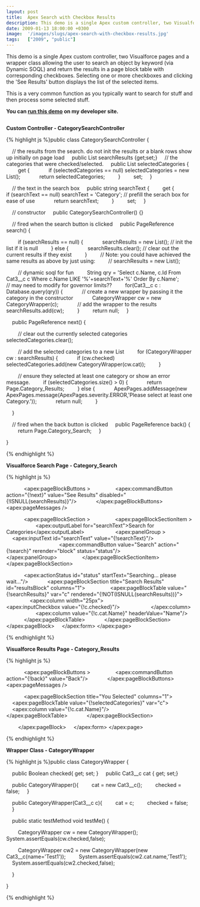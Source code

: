 ```yaml
---
layout: post
title:  Apex Search with Checkbox Results
description: This demo is a single Apex custom controller, two Visualforce pages and a wrapper class allowing the user to search an object by keyword (via Dynamic SOQL) and return the results in a page block table with corresponding checkboxes. Selecting one or more checkboxes and clicking the See Results button displays the list of the selected items. This is a very common function as you typically want to search for stuff and then process some selected stuff. You can run this demo  on my developer site. Cu
date: 2009-01-13 18:00:00 +0300
image:  '/images/slugs/apex-search-with-checkbox-results.jpg'
tags:   ["2009", "public"]
---
```

<p>This demo is a single Apex custom controller, two Visualforce pages and a wrapper class allowing the user to search an object by keyword (via Dynamic SOQL) and return the results in a page block table with corresponding checkboxes. Selecting one or more checkboxes and clicking the 'See Results' button displays the list of the selected items.</p>
<p>This is a very common function as you typically want to search for stuff and then process some selected stuff.</p>
<p><strong>You can <a href="http://jeffdouglas-developer-edition.na5.force.com/examples/category_search" target="_blank">run this demo</a> on my developer site.</strong></p>
<p><img src="http://res.cloudinary.com/blog-jeffdouglas-com/image/upload/h_201,w_300/v1400399680/cat-screenshot_aoxwkj.png" alt="" ></p>
<p><strong>Custom Controller - CategorySearchController<br>
</strong></p>
{% highlight js %}public class CategorySearchController {

    // the results from the search. do not init the results or a blank rows show up initially on page load
    public List<categoryWrapper> searchResults {get;set;}
    // the categories that were checked/selected.
    public List<categoryWrapper> selectedCategories {
        get {
            if (selectedCategories == null) selectedCategories = new List<categoryWrapper>();
            return selectedCategories;
        }
        set;
    }      

    // the text in the search box
    public string searchText {
        get {
            if (searchText == null) searchText = 'Category'; // prefill the serach box for ease of use
            return searchText;
        }
        set;
    } 

    // constructor
    public CategorySearchController() {}

    // fired when the search button is clicked
    public PageReference search() {

        if (searchResults == null) {
            searchResults = new List<categoryWrapper>(); // init the list if it is null
        } else {
            searchResults.clear(); // clear out the current results if they exist
        }
        // Note: you could have achieved the same results as above by just using:
        // searchResults = new List<categoryWrapper>();

        // dynamic soql for fun
        String qry = 'Select c.Name, c.Id From Cat3__c c Where c.Name LIKE '%'+searchText+'%' Order By c.Name';
        // may need to modify for governor limits??
        for(Cat3__c c : Database.query(qry)) {
            // create a new wrapper by passing it the category in the constructor
            CategoryWrapper cw = new CategoryWrapper(c);
            // add the wrapper to the results
            searchResults.add(cw);
        }
        return null;
    }   

    public PageReference next() {

        // clear out the currently selected categories
        selectedCategories.clear();

        // add the selected categories to a new List
        for (CategoryWrapper cw : searchResults) {
            if (cw.checked)
                selectedCategories.add(new CategoryWrapper(cw.cat));
        }

        // ensure they selected at least one category or show an error message.
        if (selectedCategories.size() > 0) {
            return Page.Category_Results;
        } else {
            ApexPages.addMessage(new ApexPages.message(ApexPages.severity.ERROR,'Please select at least one Category.'));
            return null;
        }       

    }       

    // fired when the back button is clicked
    public PageReference back() {
        return Page.Category_Search;
    }       

}

{% endhighlight %}
<p><strong>Visualforce Search Page - Category_Search</strong></p>
{% highlight js %}<apex:page controller="CategorySearchController">
    <apex:form >
        <apex:pageBlock mode="edit" id="block">

            <apex:pageBlockButtons >
                <apex:commandButton action="{!next}" value="See Results" disabled="{!ISNULL(searchResults)}"/>
            </apex:pageBlockButtons>
            <apex:pageMessages />

            <apex:pageBlockSection >
                <apex:pageBlockSectionItem >
                    <apex:outputLabel for="searchText">Search for Categories</apex:outputLabel>
                    <apex:panelGroup >
                    <apex:inputText id="searchText" value="{!searchText}"/>
                    <!-- We could have rerendered just the resultsBlock below but we want the  -->
                    <!-- 'See Results' button to update also so that it is clickable. -->
                    <apex:commandButton value="Search" action="{!search}" rerender="block" status="status"/>
                    </apex:panelGroup>
                </apex:pageBlockSectionItem>
            </apex:pageBlockSection>

            <apex:actionStatus id="status" startText="Searching... please wait..."/>
            <apex:pageBlockSection title="Search Results" id="resultsBlock" columns="1">
                <apex:pageBlockTable value="{!searchResults}" var="c" rendered="{!NOT(ISNULL(searchResults))}">
                    <apex:column width="25px">
                        <apex:inputCheckbox value="{!c.checked}"/>
                    </apex:column>
                    <apex:column value="{!c.cat.Name}" headerValue="Name"/>
                </apex:pageBlockTable>
            </apex:pageBlockSection>
        </apex:pageBlock>
    </apex:form>
</apex:page>

{% endhighlight %}
<p><strong>Visualforce Results Page - Category_Results</strong></p>
{% highlight js %}<apex:page controller="CategorySearchController">
    <apex:form >
        <apex:pageBlock >

            <apex:pageBlockButtons >
                <apex:commandButton action="{!back}" value="Back"/>
            </apex:pageBlockButtons>
            <apex:pageMessages />

            <apex:pageBlockSection title="You Selected" columns="1">
                <apex:pageBlockTable value="{!selectedCategories}" var="c">
                    <apex:column value="{!c.cat.Name}"/>
                </apex:pageBlockTable>
            </apex:pageBlockSection>           

        </apex:pageBlock>
    </apex:form>
</apex:page>

{% endhighlight %}
<p><strong>Wrapper Class - CategoryWrapper</strong></p>
{% highlight js %}public class CategoryWrapper {

    public Boolean checked{ get; set; }
    public Cat3__c cat { get; set;}

    public CategoryWrapper(){
        cat = new Cat3__c();
        checked = false;
    }

    public CategoryWrapper(Cat3__c c){
        cat = c;
        checked = false;
    }

    public static testMethod void testMe() {

        CategoryWrapper cw = new CategoryWrapper();
        System.assertEquals(cw.checked,false);      

        CategoryWrapper cw2 = new CategoryWrapper(new Cat3__c(name='Test1'));
        System.assertEquals(cw2.cat.name,'Test1');
        System.assertEquals(cw2.checked,false);       

    }

}

{% endhighlight %}

